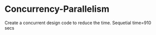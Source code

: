 # Concurrency-Parallelism

Create a concurrent design code to reduce the time.
Sequetial time=910 secs
